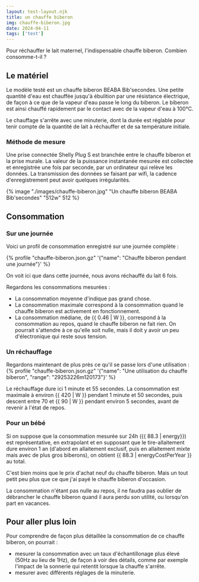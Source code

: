 ```yaml
---
layout: test-layout.njk 
title: un chauffe biberon
img: chauffe-biberon.jpg
date: 2024-04-11
tags: ['test']
---
```


Pour réchauffer le lait maternel, l'indispensable chauffe biberon. Combien consomme-t-il ?
<!-- excerpt -->

## Le matériel
<div id="Introduction">
<div>

Le modèle testé est un chauffe biberon BEABA Bib'secondes. Une petite quantité d'eau est chauffée jusqu'à ébulition par une résistance électrique, de façon à ce que de la vapeur d'eau passe le long du biberon. Le biberon est ainsi chauffé rapidement par le contact avec de la vapeur d'eau à 100°C.

Le chauffage s'arrête avec une minuterie, dont la durée est réglable pour tenir compte de la quantité de lait à réchauffer et de sa température initiale.

### Méthode de mesure

Une prise connectée Shelly Plug S est branchée entre le chauffe biberon et la prise murale. La valeur de la puissance instantanée mesurée est collectée et enregistrée une fois par seconde, par un ordinateur qui relève les données. La transmission des données se faisant par wifi, la cadence d'enregistrement peut avoir quelques irrégularités.
</div>
{% image "./images/chauffe-biberon.jpg" "Un chauffe biberon BEABA Bib'secondes" "512w" 512 %}

</div>

## Consommation

### Sur une journée

Voici un profil de consommation enregistré sur une journée complète :

{% profile "chauffe-biberon.json.gz" '{"name": "Chauffe biberon pendant une journée"}' %}

On voit ici que dans cette journée, nous avons réchauffé du lait 6 fois.

Regardons les consommations mesurées :
- La consommation moyenne d'indique pas grand chose.
- La consommation maximale correspond à la consommation quand le chauffe biberon est activement en fonctionnement.
- La consommation médiane, de {{ 0.46 | W }}, correspond à la consommation au repos, quand le chauffe biberon ne fait rien. On pourrait s'attendre à ce qu'elle soit nulle, mais il doit y avoir un peu d'électronique qui reste sous tension.

### Un réchauffage

Regardons maintenant de plus près ce qu'il se passe lors d'une utilisation :
{% profile "chauffe-biberon.json.gz" '{"name": "Une utilisation du chauffe biberon", "range": "29253226m120173"}' %}

Le réchauffage dure ici 1 minute et 55 secondes. La consommation est maximale à environ {{ 420 | W }} pendant 1 minute et 50 secondes, puis descent entre 70 et {{ 90 | W }} pendant environ 5 secondes, avant de revenir à l'état de repos.
   
### Pour un bébé

Si on suppose que la consommation mesurée sur 24h ({{ 88.3 | energy}}) est représentative, en extrapolant et en supposant que le tire-allaitement dure environ 1 an (d'abord en allaitement exclusif, puis en allaitement mixte mais avec de plus gros biberons), on obtient {{ 88.3 | energyCostPerYear }} au total.

C'est bien moins que le prix d'achat neuf du chauffe biberon. Mais un tout petit peu plus que ce que j'ai payé le chauffe biberon d'occasion.

La consommation n'étant pas nulle au repos, il ne faudra pas oublier de débrancher le chauffe biberon quand il aura perdu son utilité, ou lorsqu'on part en vacances.

<div id="plusloin">

## Pour aller plus loin

Pour comprendre de façon plus détaillée la consommation de ce chauffe biberon, on pourrait :
- mesurer la consommation avec un taux d'échantillonage plus élevé (50Hz au lieu de 1Hz), de façon à voir des détails, comme par exemple l'impact de la sonnerie qui retentit lorsque la chauffe s'arrête.
- mesurer avec différents réglages de la minuterie.
</div>